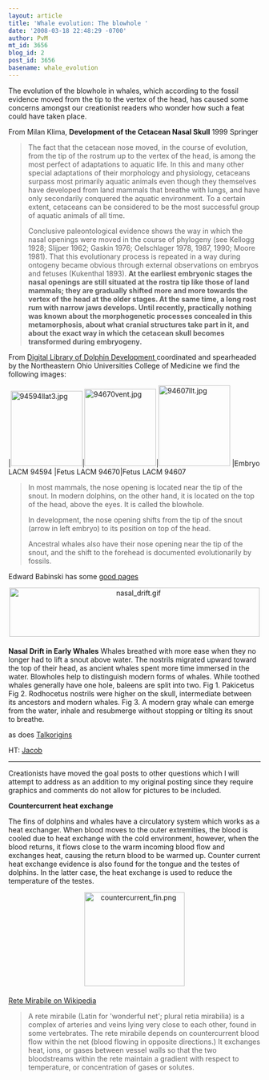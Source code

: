 ```yaml
---
layout: article
title: 'Whale evolution: The blowhole '
date: '2008-03-18 22:48:29 -0700'
author: PvM
mt_id: 3656
blog_id: 2
post_id: 3656
basename: whale_evolution
---
```

The evolution of the blowhole in whales, which according to the fossil evidence moved from the tip to the vertex of the head, has caused some concerns amongst our creationist readers who wonder how such a feat could have taken place.

From Milan Klima, **Development of the Cetacean Nasal Skull** 1999 Springer

> The fact that the cetacean nose moved, in the course of evolution, from the tip of the rostrum up to the vertex of the head, is among the most perfect of adaptations to aquatic life. In this and many other special adaptations of their morphology and physiology, cetaceans surpass most primarily aquatic animals even though they themselves have developed from land mammals that breathe with lungs, and have only secondarily conquered the aquatic environment. To a certain extent, cetaceans can be considered to be the most successful group of aquatic animals of all time.
> 
> Conclusive paleontological evidence shows the way in which the nasal openings were moved in the course of phylogeny (see Kellogg 1928; Slijper 1962; Gaskin 1976; Oelschlager 1978, 1987, 1990; Moore 1981). That this evolutionary process is repeated in a way during ontogeny became obvious through external observations on embryos and fetuses (Kukenthal 1893). **At the earliest embryonic stages the nasal openings are still situated at the rostra tip like those of land mammals; they are gradually shifted more and more towards the vertex of the head at the older stages. At the same time, a long rost rum with narrow jaws develops. Until recently, practically nothing was known about the morphogenetic processes concealed in this metamorphosis, about what cranial structures take part in it, and about the exact way in which the cetacean skull becomes transformed during embryogeny.**

From [Digital Library of Dolphin Development ](http://www.neoucom.edu/DLDD/interst/develop/blowhole/index.html) coordinated and spearheaded by the Northeastern Ohio Universities College of Medicine we find the following images:


|[<img src="{{ site.baseurl }}/uploads/2008/94594llat3-thumb-143x150.jpg" alt="94594llat3.jpg" width="143" height="150" class="mt-image-none" />](http://pandasthumb.org/archives/94594llat3.html)|[<img src="{{ site.baseurl }}/uploads/2008/94670vent-thumb-143x154.jpg" alt="94670vent.jpg" width="143" height="154" class="mt-image-none" />](http://pandasthumb.org/archives/94670vent.html)|[<img src="{{ site.baseurl }}/uploads/2008/94607llt-thumb-143x161.jpg" alt="94607llt.jpg" width="143" height="161" class="mt-image-none" />](http://pandasthumb.org/archives/94607llt.html)
|Embryo LACM 94594 |Fetus LACM 94670|Fetus LACM 94607



> In most mammals, the nose opening is located near the tip of the snout. In modern dolphins, on the other hand, it is located on the top of the head, above the eyes. It is called the blowhole.
> 
> In development, the nose opening shifts from the tip of the snout (arrow in left embryo) to its position on top of the head.
> 
> Ancestral whales also have their nose opening near the tip of the snout, and the shift to the forehead is documented evolutionarily by fossils. 

Edward Babinski has some [good pages](http://www.edwardtbabinski.us/whales/evolution_of_whales/)

<img src="{{ site.baseurl }}/uploads/2008/nasal_drift.gif" alt="nasal_drift.gif" width="500" height="98" style="text-align: center; display: block; margin: 0 auto 20px;" class="mt-image-center" />


**Nasal Drift in Early Whales**
Whales breathed with more ease when they no longer had to lift a snout above water. The nostrils migrated upward toward the top of their head, as ancient whales spent more time immersed in the water. Blowholes help to distinguish modern forms of whales. While toothed whales generally have one hole, baleens are split into two.
Fig 1. Pakicetus
Fig 2. Rodhocetus nostrils were higher on the skull, intermediate between its ancestors and modern whales.
Fig 3. A modern gray whale can emerge from the water, inhale and resubmerge without stopping or tilting its snout to breathe.

as does [Talkorigins](http://www.talkorigins.org/features/whales/)

HT: [Jacob](http://pandasthumb.org/archives/2008/03/transitional-fo.html#comment-146588)

*********

Creationists have moved the goal posts to other questions which I will attempt to address as an addition to my original posting since they require graphics and comments do not allow for pictures to be included.

**Countercurrent heat exchange**

The fins of dolphins and whales have a circulatory system which works as a heat exchanger. When blood moves to the outer extremities, the blood is cooled due to heat exchange with the cold environment, however, when the blood returns, it flows close to the warm incoming blood flow and exchanges heat, causing the return blood to be warmed up. Counter current heat exchange evidence is also found for the tongue and the testes of dolphins. In the latter case, the heat exchange is used to reduce the temperature of the testes. 

[<img src="{{ site.baseurl }}/uploads/2008/countercurrent_fin-thumb-200x188.png" alt="countercurrent_fin.png" width="200" height="188" style="text-align: center; display: block; margin: 0 auto 20px;" class="mt-image-center" />](http://pandasthumb.org/countercurrent_fin.html)

[Rete Mirabile on Wikipedia](http://en.wikipedia.org/wiki/Rete_mirabile) 

> A rete mirabile (Latin for 'wonderful net'; plural retia mirabilia) is a complex of arteries and veins lying very close to each other, found in some vertebrates. The rete mirabile depends on countercurrent blood flow within the net (blood flowing in opposite directions.) It exchanges heat, ions, or gases between vessel walls so that the two bloodstreams within the rete maintain a gradient with respect to temperature, or concentration of gases or solutes.
